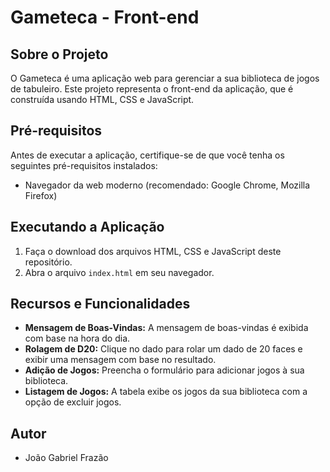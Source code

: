 # Gameteca - Front-end

## Sobre o Projeto

O Gameteca é uma aplicação web para gerenciar a sua biblioteca de jogos de tabuleiro. Este projeto representa o front-end da aplicação, que é construída usando HTML, CSS e JavaScript.

## Pré-requisitos

Antes de executar a aplicação, certifique-se de que você tenha os seguintes pré-requisitos instalados:

- Navegador da web moderno (recomendado: Google Chrome, Mozilla Firefox)

## Executando a Aplicação

1. Faça o download dos arquivos HTML, CSS e JavaScript deste repositório.
2. Abra o arquivo `index.html` em seu navegador.

## Recursos e Funcionalidades

- **Mensagem de Boas-Vindas:** A mensagem de boas-vindas é exibida com base na hora do dia.
- **Rolagem de D20:** Clique no dado para rolar um dado de 20 faces e exibir uma mensagem com base no resultado.
- **Adição de Jogos:** Preencha o formulário para adicionar jogos à sua biblioteca.
- **Listagem de Jogos:** A tabela exibe os jogos da sua biblioteca com a opção de excluir jogos.



## Autor

- João Gabriel Frazão
